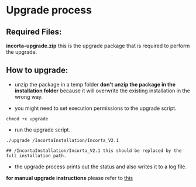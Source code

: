 # Upgrade process

## Required Files:
**incorta-upgrade.zip** this is the upgrade package that is required to perform the upgrade.

## How to upgrade:

- unzip the package in a temp folder **don't unzip the package in the installation folder** because it will overwrite the existing installation in the wrong way.

- you might need to set execution permissions to the upgrade script.

```
chmod +x upgrade
```

- run the upgrade script.

```
./upgrade /IncortaInstallation/Incorta_V2.1

## /IncortaInstallation/Incorta_V2.1 this should be replaced by the full installation path.
```

- the upgrade process prints out the status and also writes it to a log file.


**for manual upgrade instructions** please refer to [this](https://github.com/Incorta/installer/tree/master/incorta.dbUpgrader)
